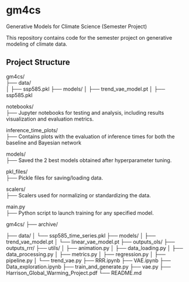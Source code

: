 # gm4cs
Generative Models for Climate Science (Semester Project)

This repository contains code for the semester project on generative modeling of climate data.

## Project Structure
gm4cs/  
├── data/  
│   ├── ssp585.pkl
├── models/
│   ├── trend_vae_model.pt
│   ├── ssp585.pkl

notebooks/  
├── Jupyter notebooks for testing and analysis, including results visualization and evaluation metrics.  

inference_time_plots/  
├── Contains plots with the evaluation of inference times for both the baseline and Bayesian network

models/  
├── Saved the 2 best models obtained after hyperparameter tuning. 

pkl_files/  
├── Pickle files for saving/loading data.

scalers/  
├── Scalers used for normalizing or standardizing the data.  

main.py  
├── Python script to launch training for any specified model.  

gm4cs/
├── archive/ 

├── data/
│ └── ssp585_time_series.pkl 
├── models/
│ ├── trend_vae_model.pt 
│ └── linear_vae_model.pt 
├── outputs_ols/ 
├── outputs_rrr/ 
├── utils/ 
│ ├── animation.py
│ ├── data_loading.py
│ ├── data_processing.py
│ ├── metrics.py
│ ├── regression.py
│ ├── pipeline.py
│ └── trend_vae.py
├── RRR.ipynb
├── VAE.ipynb
├── Data_exploration.ipynb
├── train_and_generate.py 
├── vae.py 
├── Harrison_Global_Warming_Project.pdf
└── README.md
